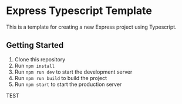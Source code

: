 # Express Typescript Template

This is a template for creating a new Express project using Typescript.

## Getting Started

1. Clone this repository
2. Run `npm install`
3. Run `npm run dev` to start the development server
4. Run `npm run build` to build the project
5. Run `npm start` to start the production server

TEST
